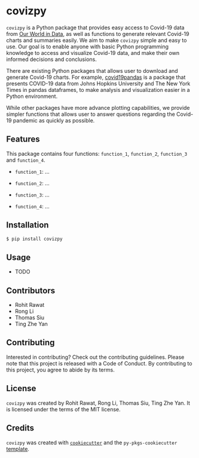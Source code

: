 # covizpy

`covizpy` is a Python package that provides easy access to Covid-19 data from [Our World in Data](https://ourworldindata.org/coronavirus), as well as functions to generate relevant Covid-19 charts and summaries easily. We aim to make `covizpy` simple and easy to use. Our goal is to enable anyone with basic Python programming knowledge to access and visualize Covid-19 data, and make their own informed decisions and conclusions.

There are existing Python packages that allows user to download and generate Covid-19 charts. For example, [covid19pandas](https://github.com/PayneLab/covid19pandas) is a package that presents COVID-19 data from Johns Hopkins University and The New York Times in pandas dataframes, to make analysis and visualization easier in a Python environment.

While other packages have more advance plotting capabilities, we provide simpler functions that allows user to answer questions regarding the Covid-19 pandemic as quickly as possible.

## Features

This package contains four functions: `function_1`, `function_2`, `function_3` and `function_4`.

* `function_1`: ...

* `function_2`: ...

* `function_3`: ...

* `function_4`: ...

## Installation

```bash
$ pip install covizpy
```

## Usage

- TODO

## Contributors

* Rohit Rawat
* Rong Li
* Thomas Siu
* Ting Zhe Yan

## Contributing

Interested in contributing? Check out the contributing guidelines. Please note that this project is released with a Code of Conduct. By contributing to this project, you agree to abide by its terms.

## License

`covizpy` was created by Rohit Rawat, Rong Li, Thomas Siu, Ting Zhe Yan. It is licensed under the terms of the MIT license.

## Credits

`covizpy` was created with [`cookiecutter`](https://cookiecutter.readthedocs.io/en/latest/) and the `py-pkgs-cookiecutter` [template](https://github.com/py-pkgs/py-pkgs-cookiecutter).
